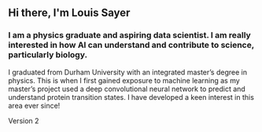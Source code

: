 ## Hi there, I'm Louis Sayer 

### I am a physics graduate and aspiring data scientist. I am really interested in how AI can understand and contribute to science, particularly biology.

I graduated from Durham University with an integrated master’s degree in physics. This is when I first gained exposure to machine learning as my master’s project used a deep convolutional neural network to predict and understand protein transition states. I have developed a keen interest in this area ever since! 

Version 2
